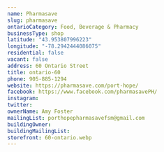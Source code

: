 ```yaml
---
name: Pharmasave
slug: pharmasave
ontarioCategory: Food, Beverage & Pharmacy
businessType: shop
latitude: "43.953807996223"
longitude: "-78.2942444086075"
residential: false
vacant: false
address: 60 Ontario Street
title: ontario-60
phone: 905-885-1294
website: https://pharmasave.com/port-hope/
facebook: https://www.facebook.com/pharmasavePH/
instagram:
twitter:
ownerName: Amy Foster
mailingList: porthopepharmasavefsm@gmail.com
buildingOwner:
buildingMailingList:
storefront: 60-ontario.webp
---
```



